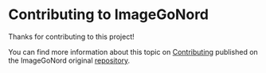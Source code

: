 # Contributing to ImageGoNord
Thanks for contributing to this project!

You can find more information about this topic on [Contributing](https://github.com/Schrodinger-Hat/ImageGoNord/blob/master/CONTRIBUTING.md)
published on the ImageGoNord original [repository](https://github.com/Schrodinger-Hat/ImageGoNord/).
